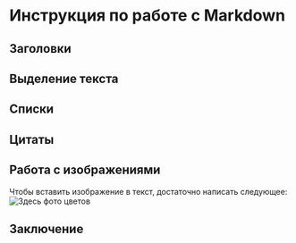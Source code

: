 # Инструкция по работе с Markdown

## Заголовки

## Выделение текста

## Списки

## Цитаты 

## Работа с изображениями

Чтобы вставить изображение в текст, достаточно написать следующее:
![Здесь фото цветов](ромашки.jpg)

## Заключение